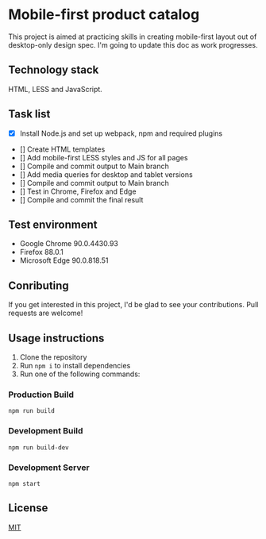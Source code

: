 # Mobile-first product catalog

This project is aimed at practicing skills in creating mobile-first layout out of desktop-only design spec. I'm going to update this doc as work progresses.

## Technology stack

HTML, LESS and JavaScript.

## Task list

- [x] Install Node.js and set up webpack, npm and required plugins
- [] Create HTML templates
- [] Add mobile-first LESS styles and JS for all pages
- [] Compile and commit output to Main branch
- [] Add media queries for desktop and tablet versions
- [] Compile and commit output to Main branch
- [] Test in Chrome, Firefox and Edge
- [] Compile and commit the final result

## Test environment

- Google Chrome 90.0.4430.93
- Firefox 88.0.1
- Microsoft Edge 90.0.818.51

## Conributing

If you get interested in this project, I'd be glad to see your contributions. Pull requests are welcome!

## Usage instructions

1. Clone the repository
2. Run `npm i` to install dependencies
3. Run one of the following commands:

### Production Build

```
npm run build
```

### Development Build

```
npm run build-dev
```

### Development Server

```
npm start
```

## License

[MIT](LICENSE.md)